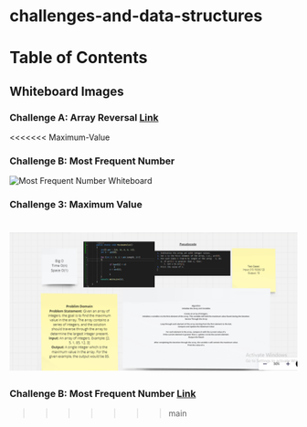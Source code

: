 # challenges-and-data-structures

# Table of Contents

## Whiteboard Images

### Challenge A: Array Reversal  [Link](https://github.com/Abed1313/challenges-and-data-structures/blob/main/whiteboard-challenges/assest/S-1.PNG)

<<<<<<< Maximum-Value
### Challenge B: Most Frequent Number
![Most Frequent Number Whiteboard](./assest/S-2.PNG) 

### Challenge 3: Maximum Value
![Maximum Value](./whiteboard-challenges/assest/C3.PNG) 
=======
### Challenge B: Most Frequent Number  [Link](https://github.com/Abed1313/challenges-and-data-structures/blob/main/whiteboard-challenges/assest/S-2.PNG)
>>>>>>> main
